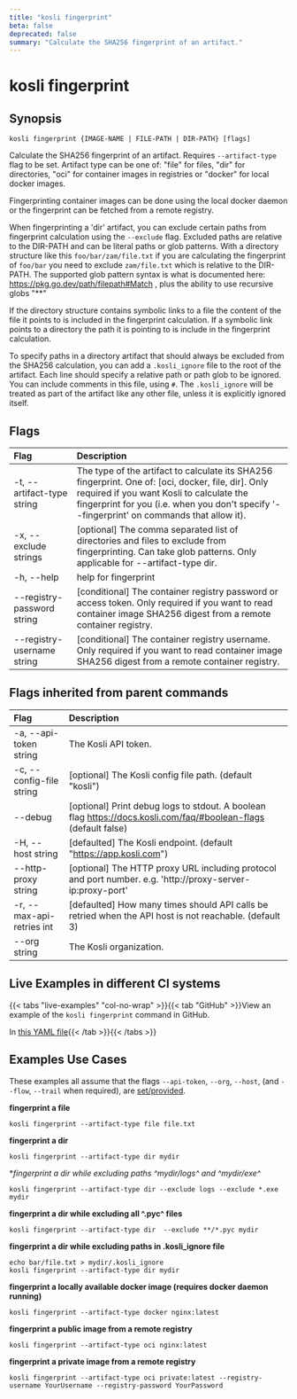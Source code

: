 ```yaml
---
title: "kosli fingerprint"
beta: false
deprecated: false
summary: "Calculate the SHA256 fingerprint of an artifact."
---
```


# kosli fingerprint

## Synopsis

```shell
kosli fingerprint {IMAGE-NAME | FILE-PATH | DIR-PATH} [flags]
```

Calculate the SHA256 fingerprint of an artifact.
Requires `--artifact-type` flag to be set.
Artifact type can be one of: "file" for files, "dir" for directories, "oci" for container
images in registries or "docker" for local docker images.

Fingerprinting container images can be done using the local docker daemon or the fingerprint can be fetched
from a remote registry.

When fingerprinting a 'dir' artifact, you can exclude certain paths from fingerprint calculation 
using the `--exclude` flag.
Excluded paths are relative to the DIR-PATH and can be literal paths or glob patterns.
With a directory structure like this `foo/bar/zam/file.txt` if you are calculating the fingerprint of `foo/bar` you need to
exclude `zam/file.txt` which is relative to the DIR-PATH.
The supported glob pattern syntax is what is documented here: https://pkg.go.dev/path/filepath#Match , 
plus the ability to use recursive globs "**"

If the directory structure contains symbolic links to a file the content of the file it points to is included in the
fingerprint calculation. If a symbolic link points to a directory the path it is pointing to is include in the
fingerprint calculation.

To specify paths in a directory artifact that should always be excluded from the SHA256 calculation, you can add a `.kosli_ignore` file to the root of the artifact.
Each line should specify a relative path or path glob to be ignored. You can include comments in this file, using `#`.
The `.kosli_ignore` will be treated as part of the artifact like any other file, unless it is explicitly ignored itself.

## Flags
| Flag | Description |
| :--- | :--- |
|    -t, --artifact-type string  |  The type of the artifact to calculate its SHA256 fingerprint. One of: [oci, docker, file, dir]. Only required if you want Kosli to calculate the fingerprint for you (i.e. when you don't specify '--fingerprint' on commands that allow it).  |
|    -x, --exclude strings  |  [optional] The comma separated list of directories and files to exclude from fingerprinting. Can take glob patterns. Only applicable for --artifact-type dir.  |
|    -h, --help  |  help for fingerprint  |
|        --registry-password string  |  [conditional] The container registry password or access token. Only required if you want to read container image SHA256 digest from a remote container registry.  |
|        --registry-username string  |  [conditional] The container registry username. Only required if you want to read container image SHA256 digest from a remote container registry.  |


## Flags inherited from parent commands
| Flag | Description |
| :--- | :--- |
|    -a, --api-token string  |  The Kosli API token.  |
|    -c, --config-file string  |  [optional] The Kosli config file path. (default "kosli")  |
|        --debug  |  [optional] Print debug logs to stdout. A boolean flag https://docs.kosli.com/faq/#boolean-flags (default false)  |
|    -H, --host string  |  [defaulted] The Kosli endpoint. (default "https://app.kosli.com")  |
|        --http-proxy string  |  [optional] The HTTP proxy URL including protocol and port number. e.g. 'http://proxy-server-ip:proxy-port'  |
|    -r, --max-api-retries int  |  [defaulted] How many times should API calls be retried when the API host is not reachable. (default 3)  |
|        --org string  |  The Kosli organization.  |


## Live Examples in different CI systems

{{< tabs "live-examples" "col-no-wrap" >}}{{< tab "GitHub" >}}View an example of the `kosli fingerprint` command in GitHub.

In [this YAML file](https://app.kosli.com/api/v2/livedocs/cyber-dojo/yaml?ci=github&command=kosli+fingerprint){{< /tab >}}{{< /tabs >}}

## Examples Use Cases

These examples all assume that the flags  `--api-token`, `--org`, `--host`, (and `--flow`, `--trail` when required), are [set/provided](https://docs.kosli.com/getting_started/install/#assigning-flags-via-environment-variables). 

**fingerprint a file**

```shell
kosli fingerprint --artifact-type file file.txt

```

**fingerprint a dir**

```shell
kosli fingerprint --artifact-type dir mydir

```

**fingerprint a dir while excluding paths ^mydir/logs^ and ^mydir/*exe^**

```shell
kosli fingerprint --artifact-type dir --exclude logs --exclude *.exe mydir

```

**fingerprint a dir while excluding all ^.pyc^ files**

```shell
kosli fingerprint --artifact-type dir  --exclude **/*.pyc mydir

```

**fingerprint a dir while excluding paths in .kosli_ignore file**

```shell
echo bar/file.txt > mydir/.kosli_ignore
kosli fingerprint --artifact-type dir mydir

```

**fingerprint a locally available docker image (requires docker daemon running)**

```shell
kosli fingerprint --artifact-type docker nginx:latest

```

**fingerprint a public image from a remote registry**

```shell
kosli fingerprint --artifact-type oci nginx:latest

```

**fingerprint a private image from a remote registry**

```shell
kosli fingerprint --artifact-type oci private:latest --registry-username YourUsername --registry-password YourPassword
```

